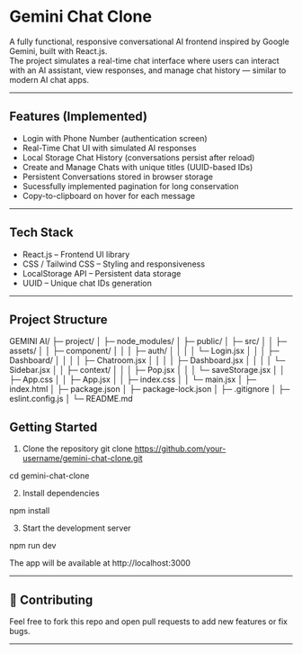 # Gemini Chat Clone

A fully functional, responsive conversational AI frontend inspired by Google Gemini, built with React.js.  
The project simulates a real-time chat interface where users can interact with an AI assistant, view responses,
 and manage chat history — similar to modern AI chat apps.

---

## Features (Implemented)

- Login with Phone Number (authentication screen)  
- Real-Time Chat UI with simulated AI responses  
- Local Storage Chat History (conversations persist after reload)  
- Create and Manage Chats with unique titles (UUID-based IDs)  
- Persistent Conversations stored in browser storage  
- Sucessfully implemented pagination for long conservation
- Copy-to-clipboard on hover for each message

---

##  Tech Stack

- React.js – Frontend UI library  
- CSS / Tailwind CSS – Styling and responsiveness  
- LocalStorage API – Persistent data storage  
- UUID – Unique chat IDs generation  

---

## Project Structure

GEMINI AI/
├─ project/
│  ├─ node_modules/
│  ├─ public/
│  ├─ src/
│  │   ├─ assets/
│  │   ├─ component/
│  │   │   ├─ auth/
│  │   │   │   └─ Login.jsx
│  │   │   ├─ Dashboard/
│  │   │   │   ├─ Chatroom.jsx
│  │   │   │   ├─ Dashboard.jsx
│  │   │   │   └─ Sidebar.jsx
│  │   ├─ context/
│  │   │   ├─ Pop.jsx
│  │   │   └─ saveStorage.jsx
│  │   ├─ App.css
│  │   ├─ App.jsx
│  │   ├─ index.css
│  │   └─ main.jsx
│  ├─ index.html
│  ├─ package.json
│  ├─ package-lock.json
│  ├─ .gitignore
│  ├─ eslint.config.js
│  └─ README.md


##  Getting Started

1. Clone the repository
git clone https://github.com/your-username/gemini-chat-clone.git

cd gemini-chat-clone


2. Install dependencies


npm install


3. Start the development server


npm run dev


The app will be available at http://localhost:3000  

---

## 🤝 Contributing

Feel free to fork this repo and open pull requests to add new features or fix bugs.

---